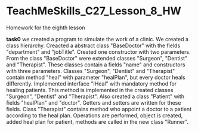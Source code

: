 # TeachMeSkills_C27_Lesson_8_HW
Homework for the eighth lesson

**task0** we created a program to simulate the work of a clinic. We created a class hierarchy. Creacted a abstract class "BaseDoctor" with the fields "department" and "jobTitle". Created one constructor with two parameters. From the class "BaseDoctor" were extended classes "Surgeon", "Dentist" and "Therapist". These classes contain a fields "name" and constructors with three parameters. Classes "Surgeon", "Dentist" and "Therapist" contain method "heal" with parameter "healPlan", but every doctor heals differently. Implemented interface "IHeal" with mandatory method for healing patients. This method is implemented in the created classes "Surgeon", "Dentist" and "Therapist". Also created a class "Patient" with fields "healPlan" and "doctor". Getters and setters are written for these fields. Class "Therapist" contains method who appoint a doctor to a patient according to the heal plan. Operations are performed, object is created, added heal plan for patient, methods are called in the new class "Runner".
